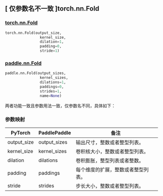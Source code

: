 ## [ 仅参数名不一致 ]torch.nn.Fold
### [torch.nn.Fold](https://pytorch.org/docs/stable/generated/torch.nn.Fold.html?highlight=nn+fold#torch.nn.Fold)

```python
torch.nn.Fold(output_size,
                kernel_size,
                dilation=1,
                padding=0,
                stride=1)
```

### [paddle.nn.Fold](https://www.paddlepaddle.org.cn/documentation/docs/zh/api/paddle/nn/Fold_cn.html#fold)

```python
paddle.nn.Fold(output_sizes,
                kernel_sizes,
                dilations=1,
                paddings=0,
                strides=1,
                name=None)
```

两者功能一致且参数用法一致，仅参数名不同，具体如下：
### 参数映射
| PyTorch       | PaddlePaddle | 备注                                                   |
| ------------- | ------------ | ------------------------------------------------------ |
| output_size   | output_sizes | 输出尺寸，整数或者整型列表。                   |
| kernel_size   | kernel_sizes | 卷积核大小，整数或者整型列表。                  |
| dilation      | dilations    | 卷积膨胀，整型列表或者整数。                   |
| padding       | paddings     | 每个维度的扩展，整数或者整型列表。              |
| stride        | strides      | 步长大小，整数或者整型列表。                   |

